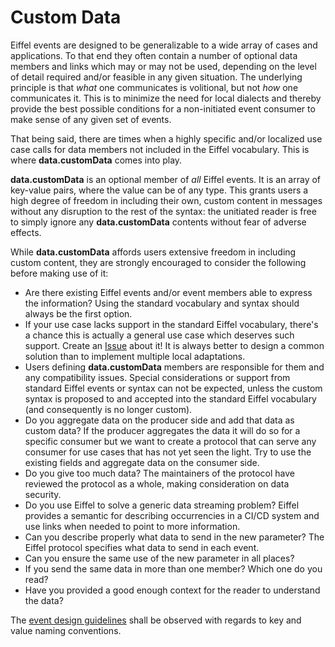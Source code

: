 <!---
   Copyright 2017-2022 Ericsson AB.
   For a full list of individual contributors, please see the commit history.

   Licensed under the Apache License, Version 2.0 (the "License");
   you may not use this file except in compliance with the License.
   You may obtain a copy of the License at

       http://www.apache.org/licenses/LICENSE-2.0

   Unless required by applicable law or agreed to in writing, software
   distributed under the License is distributed on an "AS IS" BASIS,
   WITHOUT WARRANTIES OR CONDITIONS OF ANY KIND, either express or implied.
   See the License for the specific language governing permissions and
   limitations under the License.
--->

# Custom Data
Eiffel events are designed to be generalizable to a wide array of cases and applications. To that end they often contain a number of optional data members and links which may or may not be used, depending on the level of detail required and/or feasible in any given situation. The underlying principle is that _what_ one communicates is volitional, but not _how_ one communicates it. This is to minimize the need for local dialects and thereby provide the best possible conditions for a non-initiated event consumer to make sense of any given set of events.

That being said, there are times when a highly specific and/or localized use case calls for data members not included in the Eiffel vocabulary. This is where __data.customData__ comes into play.

__data.customData__ is an optional member of _all_ Eiffel events. It is an array of key-value pairs, where the value can be of any type. This grants users a high degree of freedom in including their own, custom content in messages without any disruption to the rest of the syntax: the unitiated reader is free to simply ignore any __data.customData__ contents without fear of adverse effects.

While __data.customData__ affords users extensive freedom in including custom content, they are strongly encouraged to consider the following before making use of it:

* Are there existing Eiffel events and/or event members able to express the information? Using the standard vocabulary and syntax should always be the first option.
* If your use case lacks support in the standard Eiffel vocabulary, there's a chance this is actually a general use case which deserves such support. Create an [Issue](https://github.com/Ericsson/eiffel/issues) about it! It is always better to design a common solution than to implement multiple local adaptations.
* Users defining __data.customData__ members are responsible for them and any compatibility issues. Special considerations or support from standard Eiffel events or syntax can not be expected, unless the custom syntax is proposed to and accepted into the standard Eiffel vocabulary (and consequently is no longer custom).
* Do you aggregate data on the producer side and add that data as custom data? If
  the producer aggregates the data it will do so for a specific consumer but we
  want to create a protocol that can serve any consumer for use cases that has not
  yet seen the light. Try to use the existing fields and aggregate data
  on the consumer side.
* Do you give too much data? The maintainers of the protocol have reviewed the
  protocol as a whole, making consideration on data security.
* Do you use Eiffel to solve a generic data streaming problem? Eiffel provides
  a semantic for describing occurrencies in a CI/CD system and use links when
  needed to point to more information.
* Can you describe properly what data to send in the new parameter? The Eiffel
  protocol specifies what data to send in each event.
* Can you ensure the same use of the new parameter in all places?
* If you send the same data in more than one member? Which one do you read?
* Have you provided a good enough context for the reader to understand the data?

The [event design guidelines](../eiffel-syntax-and-usage/event-design-guidelines.md) shall be observed with regards to key and value naming conventions.
